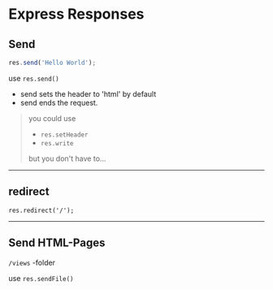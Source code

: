 # Express Responses

## Send

```js
res.send('Hello World');
```

use `res.send()`

- send sets the header to 'html' by default
- send ends the request.



> you could use 
>
> - `res.setHeader`
> - `res.write`
>
> but you don't have to…
>

------

## redirect

```
res.redirect('/');
```

------

## Send HTML-Pages

`/views` -folder

use `res.sendFile()`